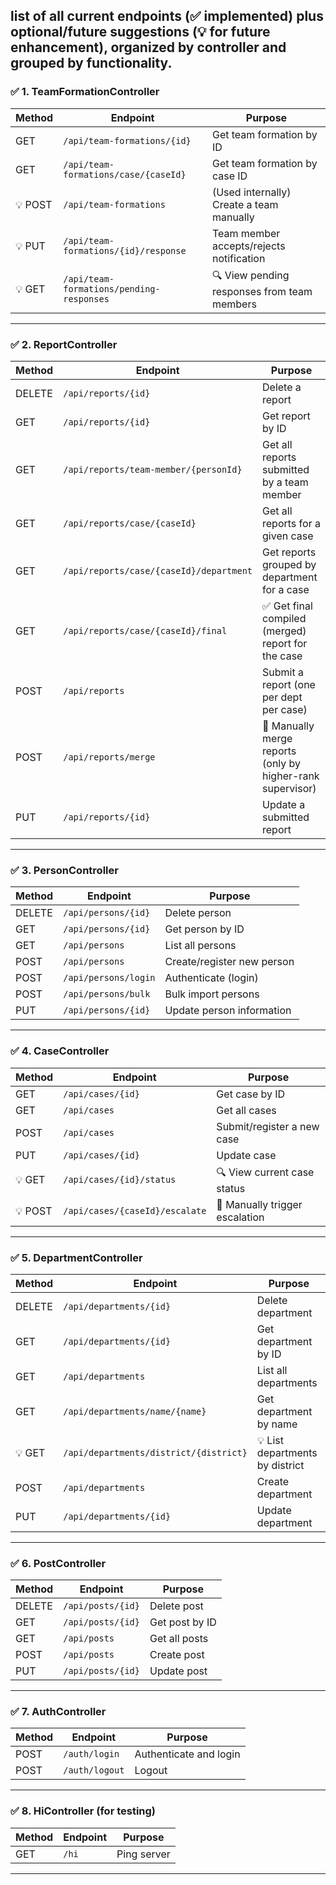 list of **all current endpoints** (✅ implemented) **plus optional/future suggestions** (💡 for future enhancement), organized by controller and grouped by functionality.
---

### ✅ **1. TeamFormationController**

| Method  | Endpoint                                 | Purpose                                     |
| ------- | ---------------------------------------- | ------------------------------------------- |
| GET     | `/api/team-formations/{id}`              | Get team formation by ID                    |
| GET     | `/api/team-formations/case/{caseId}`     | Get team formation by case ID               |
| 💡 POST | `/api/team-formations`                   | (Used internally) Create a team manually    |
| 💡 PUT  | `/api/team-formations/{id}/response`     | Team member accepts/rejects notification    |
| 💡 GET  | `/api/team-formations/pending-responses` | 🔍 View pending responses from team members |

---

### ✅ **2. ReportController**

| Method | Endpoint                                | Purpose                                                    |
| ------ | --------------------------------------- | ---------------------------------------------------------- |
| DELETE | `/api/reports/{id}`                     | Delete a report                                            |
| GET    | `/api/reports/{id}`                     | Get report by ID                                           |
| GET    | `/api/reports/team-member/{personId}`   | Get all reports submitted by a team member                 |
| GET    | `/api/reports/case/{caseId}`            | Get all reports for a given case                           |
| GET    | `/api/reports/case/{caseId}/department` | Get reports grouped by department for a case               |
| GET    | `/api/reports/case/{caseId}/final`      | ✅ Get final compiled (merged) report for the case          |
| POST   | `/api/reports`                          | Submit a report (one per dept per case)                    |
| POST   | `/api/reports/merge`                    | 🔐 Manually merge reports (only by higher-rank supervisor) |
| PUT    | `/api/reports/{id}`                     | Update a submitted report                                  |

---

### ✅ **3. PersonController**

| Method | Endpoint             | Purpose                    |
| ------ | -------------------- | -------------------------- |
| DELETE | `/api/persons/{id}`  | Delete person              |
| GET    | `/api/persons/{id}`  | Get person by ID           |
| GET    | `/api/persons`       | List all persons           |
| POST   | `/api/persons`       | Create/register new person |
| POST   | `/api/persons/login` | Authenticate (login)       |
| POST   | `/api/persons/bulk`  | Bulk import persons        |
| PUT    | `/api/persons/{id}`  | Update person information  |

---

### ✅ **4. CaseController**

| Method  | Endpoint                       | Purpose                        |
| ------- | ------------------------------ | ------------------------------ |
| GET     | `/api/cases/{id}`              | Get case by ID                 |
| GET     | `/api/cases`                   | Get all cases                  |
| POST    | `/api/cases`                   | Submit/register a new case     |
| PUT     | `/api/cases/{id}`              | Update case                    |
| 💡 GET  | `/api/cases/{id}/status`       | 🔍 View current case status    |
| 💡 POST | `/api/cases/{caseId}/escalate` | 📌 Manually trigger escalation |

---

### ✅ **5. DepartmentController**

| Method | Endpoint                               | Purpose                         |
| ------ | -------------------------------------- | ------------------------------- |
| DELETE | `/api/departments/{id}`                | Delete department               |
| GET    | `/api/departments/{id}`                | Get department by ID            |
| GET    | `/api/departments`                     | List all departments            |
| GET    | `/api/departments/name/{name}`         | Get department by name          |
| 💡 GET | `/api/departments/district/{district}` | 💡 List departments by district |
| POST   | `/api/departments`                     | Create department               |
| PUT    | `/api/departments/{id}`                | Update department               |

---

### ✅ **6. PostController**

| Method | Endpoint          | Purpose        |
| ------ | ----------------- | -------------- |
| DELETE | `/api/posts/{id}` | Delete post    |
| GET    | `/api/posts/{id}` | Get post by ID |
| GET    | `/api/posts`      | Get all posts  |
| POST   | `/api/posts`      | Create post    |
| PUT    | `/api/posts/{id}` | Update post    |

---

### ✅ **7. AuthController**

| Method | Endpoint       | Purpose                |
| ------ | -------------- | ---------------------- |
| POST   | `/auth/login`  | Authenticate and login |
| POST   | `/auth/logout` | Logout                 |

---

### ✅ **8. HiController** (for testing)

| Method | Endpoint | Purpose     |
| ------ | -------- | ----------- |
| GET    | `/hi`    | Ping server |

---
 